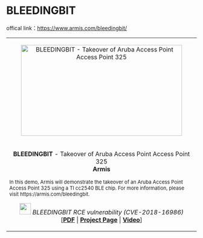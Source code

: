 # BLEEDINGBIT

offical link：https://www.armis.com/bleedingbit/

<table>
<tr>
	<td>
		<p align="center">
			<a href="https://www.youtube.com/embed/D5FIIqLWtYw?list=PLKV_4pHyTj0GUtdyOZotJJFwsjHbBT83l" target="_blank"><img src="https://res.cloudinary.com/marcomontalbano/image/upload/v1601458076/video_to_markdown/images/youtube--D5FIIqLWtYw-c05b58ac6eb4c4700831b2b3070cd403.jpg" alt="BLEEDINGBIT - Takeover of Aruba Access Point Access Point 325" width="426" height="240" /></a>
		</p>
	</td>
</tr>
<tr>
	<td>
		<p align="center"><b>BLEEDINGBIT </b>- Takeover of Aruba Access Point Access Point 325 
		<br>
		<b>Armis</b></p>
		<p align="left" ><font size =2>In this demo, Armis will demonstrate the takeover of an Aruba Access Point Access Point 325 using a TI cc2540 BLE chip. For more information, please visit https://armis.com/bleedingbit.</font></p>
		<p align="center"><i><img width="30" height="30" src="https://github.com/Charmve/BLE-Security-Attack-Defence/blob/master/image/armis.jpg"> BLEEDINGBIT RCE vulnerability (CVE-2018-16986) </i>
		<br>
		[<b><a href="https://www.armis.com/bleedingbit/" target="_blank">PDF</a></b> | <a href="https://github.com/Charmve/BLE-Security-Attack-Defence/tree/master/02_BLEEDINGBIT" target="_blank"><b>Project Page</b></a> | <a href="https://www.youtube.com/watch?v=D5FIIqLWtYw&list=PLKV_4pHyTj0GUtdyOZotJJFwsjHbBT83l&index=2" target="_blank"><b>Video</b></a>]</p>
	</td>
</tr>
</table>
